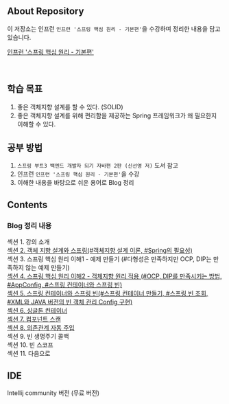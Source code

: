 ## About Repository

이 저장소는 인프런 `인프런 '스프링 핵심 원리 - 기본편'`을 수강하며 정리한 내용을 담고 있습니다.

[인프런 '스프링 핵심 원리 - 기본편'](https://www.inflearn.com/course/%EC%8A%A4%ED%94%84%EB%A7%81-%ED%95%B5%EC%8B%AC-%EC%9B%90%EB%A6%AC-%EA%B8%B0%EB%B3%B8%ED%8E%B8/dashboard)

<br />

## 학습 목표
1. 좋은 객체지향 설계를 할 수 있다. (SOLID)
2. 좋은 객체지향 설계를 위해 편리함을 제공하는 Spring 프레임워크가 왜 필요한지 이해할 수 있다.

## 공부 방법
1. `스프링 부트3 백엔드 개발자 되기 자바편 2판 (신선영 저)` 도서 참고
2. 인프런 `인프런 '스프링 핵심 원리 - 기본편'`을 수강
3. 이해한 내용을 바탕으로 쉬운 용어로 Blog 정리


## Contents
### Blog 정리 내용
섹션 1. 강의 소개<br>
[섹션 2. 객체 지향 설계와 스프링(#객체지향 설계 이론, #Spring의 필요성)](https://hyeonstone.tistory.com/entry/7%EC%8A%A4%ED%94%84%EB%A7%81%EA%B3%BC-JAVA-%EA%B0%9D%EC%B2%B4-%EC%A7%80%ED%96%A5-%EB%8B%A4%ED%98%95%EC%84%B1-%EA%B0%9D%EC%B2%B4%EC%A7%80%ED%96%A5-5%EB%8C%80-%EC%84%A4%EA%B3%84-%EC%9B%90%EC%B9%99-%EC%8A%A4%ED%94%84%EB%A7%81%EC%9D%98-%EC%97%AD%ED%95%A0)<br>
섹션 3. 스프링 핵심 원리 이해1 - 예제 만들기 (#다형성은 만족하지만 OCP, DIP는 만족하지 않는 예제 만들기)<br>
[섹션 4. 스프링 핵심 원리 이해2 - 객체지향 원리 적용 (#OCP, DIP를 만족시키는 방법, #AppConfig, #스프링 컨테이너와 스프링 빈)](https://hyeonstone.tistory.com/entry/8%EA%B0%9D%EC%B2%B4%EC%A7%80%ED%96%A5%EC%9D%98-%EC%9B%90%EB%A6%AC-%EC%A0%81%EC%9A%A9)<br>
[섹션 5. 스프링 컨테이너와 스프링 빈(#스프링 컨테이너 만들기, #스프링 빈 조회, #XML와 JAVA 버전의 빈 객체 관리 Config 구현)](https://hyeonstone.tistory.com/entry/9%EC%8A%A4%ED%94%84%EB%A7%81-%EC%BB%A8%ED%85%8C%EC%9D%B4%EB%84%88%EC%99%80-%EC%8A%A4%ED%94%84%EB%A7%81-%EB%B9%88)<br>
[섹션 6. 싱글톤 컨테이너](https://hyeonstone.tistory.com/entry/10%EC%8A%A4%ED%94%84%EB%A7%81-%EC%BB%A8%ED%85%8C%EC%9D%B4%EB%84%88%EB%8A%94-%EC%8B%B1%EA%B8%80%ED%86%A4%EC%9D%84-%EC%A4%80%EC%88%98%ED%95%9C%EB%8B%A4)<br>
[섹션 7. 컴포넌트 스캔](#)<br>
[섹션 8. 의존관계 자동 주입](#)<br>
섹션 9. 빈 생명주기 콜백<br>
섹션 10. 빈 스코프<br>
섹션 11. 다음으로<br>

## IDE
Intellij community 버전 (무료 버전)
